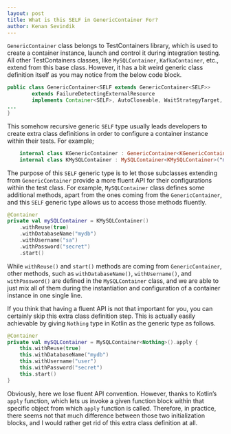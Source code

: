 ```yaml
---
layout: post
title: What is this SELF in GenericContainer For?
author: Kenan Sevindik
---
```


`GenericContainer` class belongs to TestContainers library, which is used to create a container instance, launch and 
control it during integration testing. All other TestContainers classes, like `MySQLContainer`, `KafkaContainer`, etc., 
extend from this base class. However, it has a bit weird generic class definition itself as you may notice from the below 
code block.

```java
public class GenericContainer<SELF extends GenericContainer<SELF>>
        extends FailureDetectingExternalResource
        implements Container<SELF>, AutoCloseable, WaitStrategyTarget, Startable {
...
}
```

This somehow recursive generic `SELF` type usually leads developers to create extra class definitions in order to configure 
a container instance within their tests. For example;

```kotlin
    internal class KGenericContainer : GenericContainer<KGenericContainer>("redis:6.0.12-alpine")
    internal class KMySQLContainer : MySQLContainer<KMySQLContainer>("mysql:5.7.33")
```

The purpose of this `SELF` generic type is to let those subclasses extending from `GenericContainer` provide a more fluent 
API for their configurations within the test class. For example, `MySQLContainer` class defines some additional methods, 
apart from the ones coming from the `GenericContainer`, and this `SELF` generic type allows us to access those methods 
fluently.

```kotlin
@Container
private val mySQLContainer = KMySQLContainer()
    .withReuse(true)
    .withDatabaseName("mydb")
    .withUsername("sa")
    .withPassword("secret")
    .start()
```

While `withReuse()` and `start()` methods are coming from `GenericContainer`, other methods, such as `withDatabaseName()`, 
`withUsername()`, and `withPassword()` are defined in the `MySQLContainer` class, and we are able to just mix all of them 
during the instantiation and configuration of a container instance in one single line.

If you think that having a fluent API is not that important for you, you can certainly skip this extra class definition 
step. This is actually easily achievable by giving `Nothing` type in Kotlin as the generic type as follows.

```kotlin
@Container
private val mySQLContainer = MySQLContainer<Nothing>().apply {
    this.withReuse(true)
    this.withDatabaseName("mydb")
    this.withUsername("user")
    this.withPassword("secret")
    this.start()
}
```

Obviously, here we lose fluent API convention. However, thanks to Kotlin’s `apply` function, which lets us invoke a given 
function block within that specific object from which `apply` function is called. Therefore, in practice, there seems not 
that much difference between those two initialization blocks, and I would rather get rid of this extra class definition at all.
